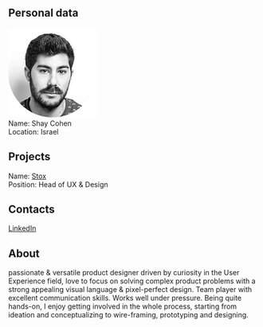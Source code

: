 ## Personal data
![ photo](../people/photo/shay_cohen.png)  
Name: Shay Cohen  
Location: Israel  
## Projects 
Name: [Stox](../projects/stox.md)  
Position: Head of UX & Design  
## Contacts
[LinkedIn](https://www.linkedin.com/in/shay-cohen-93516956/)  
## About
passionate & versatile product designer driven by curiosity in the User Experience field, love to focus on solving complex product problems with a strong appealing visual language & pixel-perfect design. Team player with excellent communication skills. Works well under pressure. Being quite hands-on, I enjoy getting involved in the whole process, starting from ideation and conceptualizing to wire-framing, prototyping and designing.